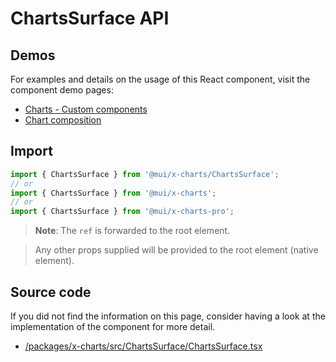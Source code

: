 # ChartsSurface API

## Demos

For examples and details on the usage of this React component, visit the component demo pages:

- [Charts - Custom components](/x/react-charts/components/)
- [Chart composition](/x/react-charts/composition/)

## Import

```jsx
import { ChartsSurface } from '@mui/x-charts/ChartsSurface';
// or
import { ChartsSurface } from '@mui/x-charts';
// or
import { ChartsSurface } from '@mui/x-charts-pro';
```

> **Note**: The `ref` is forwarded to the root element.

> Any other props supplied will be provided to the root element (native element).

## Source code

If you did not find the information on this page, consider having a look at the implementation of the component for more detail.

- [/packages/x-charts/src/ChartsSurface/ChartsSurface.tsx](https://github.com/mui/material-ui/tree/HEAD/packages/x-charts/src/ChartsSurface/ChartsSurface.tsx)